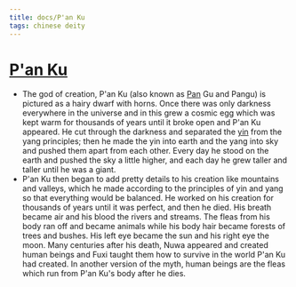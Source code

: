 ```yaml
---
title: docs/P'an Ku
tags: chinese deity
---
```


# [P'an Ku](P'an%20Ku.md)
- The god of creation, P'an Ku (also known as [Pan](https://www.worldhistory.org/Pan/) Gu and Pangu) is pictured as a hairy dwarf with horns. Once there was only darkness everywhere in the universe and in this grew a cosmic egg which was kept warm for thousands of years until it broke open and P'an Ku appeared. He cut through the darkness and separated the [yin](https://www.worldhistory.org/Yin_and_Yang/) from the yang principles; then he made the yin into earth and the yang into sky and pushed them apart from each other. Every day he stood on the earth and pushed the sky a little higher, and each day he grew taller and taller until he was a giant.
- P'an Ku then began to add pretty details to his creation like mountains and valleys, which he made according to the principles of yin and yang so that everything would be balanced. He worked on his creation for thousands of years until it was perfect, and then he died. His breath became air and his blood the rivers and streams. The fleas from his body ran off and became animals while his body hair became forests of trees and bushes. His left eye became the sun and his right eye the moon. Many centuries after his death, Nuwa appeared and created human beings and Fuxi taught them how to survive in the world P'an Ku had created. In another version of the myth, human beings are the fleas which run from P'an Ku's body after he dies.